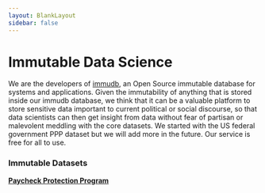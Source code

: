 ```yaml
---
layout: BlankLayout
sidebar: false
---
```


<i-container>
<i-row>
<i-column>

# Immutable Data Science

<div class="info-alert">
    <p>
        We are the developers of <a href="https://immudb.io">immudb</a>, an Open Source immutable database for systems and applications. Given the immutability of anything that is stored inside our immudb database, we think that it can be a valuable platform to store sensitive data important to current political or social discourse, so that data scientists can then get insight from data without fear of partisan or malevolent meddling with the core datasets. We started with the US federal government PPP dataset but we will add more in the future. Our service is free for all to use.
    </p>
</div>
</i-column>
</i-row>
<i-row>
<i-column>

### Immutable Datasets

</i-column>
</i-row>
<i-row class="_margin-bottom-2">
<i-column>
<i-card class="link-card">
    <font-awesome-icon class="icon" icon="chevron-right"></font-awesome-icon>
    <a class="_overlay-link" href="https://ppp.immudb.io"><strong>Paycheck Protection Program</strong></a>
</i-card>
</i-column>
</i-row>
</i-container>
